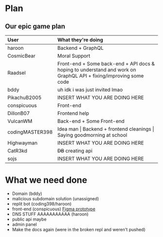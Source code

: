 # Plan
Our epic game plan
---------

| User | What they're doing |
|:-|:-|
| haroon | Backend + GraphQL |
| CosmicBear | Moral Support | <!--lmao -->
| Raadsel | Front-end + Some back-end + API docs & hoping to understand and work on GraphQL API + fixing/improving some code <!-- I give better moral support then CosmicBear!!1!--> |
| bddy | uh idk i was just invited lmao | <!--domain stuff? -->
| PikachuB2005 | INSERT WHAT YOU ARE DOING HERE <!--obviously graphql -cosmic --> | <!-- haroon is doing graphql, idk if I can help with this ;-; -->
| conspicuous | Front-end |
| DillonB07 | Frontend help |
| VulcanWM | Back-end + Some Front-end |
| codingMASTER398 | Idea man \| Backend + frontend cleanings \| Saying goodmorning at school |
| Highwayman | INSERT WHAT YOU ARE DOING HERE |
| CatR3kd | ~~DB~~ creating api | <!-- just more cooler B) --> 
| sojs | INSERT WHAT YOU ARE DOING HERE |

# What we need done
- Domain (bddy) <!-- Ayy bddy -->
- malicious subdomain solution (unassigned) <!-- manual approval? I would use a discord bot + server for that, but nonmanual is preferable -->  <!-- If it's a trending Repl, why not do it automatically? -->
- replit bot (coding398/haroon)
- front-end (conspicuous) [Figma prototype](https://www.figma.com/file/MZWlrNJagX0AwV6VkccTO1/repls.best) <!--Maybe that it shows random repls with  a subdomain on the hompage-->
- DNS STUFF AAAAAAAAAAA (haroon) <!-- should we use cloudflare? i have more experience with that - If you have more experience with that thats great!--> 
- public api maybe <!--For what then? See when someone got a domain?-->
- admin panel
- Make the docs again (were in the broken repl and weren't pushed)